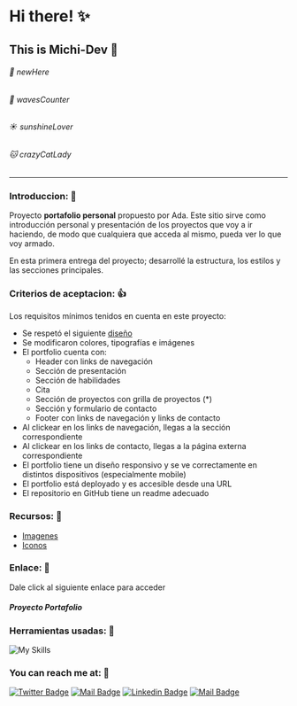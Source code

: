 # Hi there! :sparkles:
## This is Michi-Dev :black_heart:

######  :paw_prints: newHere

######  :ocean: wavesCounter

######  :sunny: sunshineLover

######  :cat: crazyCatLady 
------
### Introduccion: :owl:
Proyecto **portafolio personal** propuesto por Ada. Este sitio sirve como introducción personal y presentación de los proyectos que voy a ir haciendo, de modo que cualquiera que acceda al mismo, pueda ver lo que voy armado.

En esta primera entrega del proyecto; desarrollé la estructura, los estilos y las secciones principales. 
### Criterios de aceptacion: :thumbsup:
Los requisitos mínimos tenidos en cuenta en este proyecto:
- Se respetó el siguiente [diseño](https://frontend-proyecto-portfolio.adaitw.org/ "diseño")
- Se modificaron colores, tipografías e imágenes
- El portfolio cuenta con:
	- Header con links de navegación
	- Sección de presentación
	- Sección de habilidades
	- Cita
	- Sección de proyectos con grilla de proyectos (*)
	- Sección y formulario de contacto
	- Footer con links de navegación y links de contacto
- Al clickear en los links de navegación, llegas a la sección correspondiente
- Al clickear en los links de contacto, llegas a la página externa correspondiente
- El portfolio tiene un diseño responsivo y se ve correctamente en distintos dispositivos (especialmente mobile)
- El portfolio está deployado y es accesible desde una URL
- El repositorio en GitHub tiene un readme adecuado

### Recursos: :cactus:
- [Imagenes](https://undraw.co/illustrations "Imagenes")
- [Iconos](https://devicon.dev/ "Iconos")

### Enlace: :lobster:
Dale click al siguiente enlace para acceder 
##### Proyecto Portafolio 

### Herramientas usadas: :toolbox:

![My Skills](https://skillicons.dev/icons?i=vscode,github,git,html,css,md) 
### You can reach me at: :fries:

[![Twitter Badge](https://img.shields.io/badge/-@im_majo_jojo-1ca0f1?style=flat&labelColor=1ca0f1&logo=twitter&logoColor=white&link=https://twitter.com/Ipenywis)](https://twitter.com/im_majo_jojo) [![Mail Badge](https://img.shields.io/badge/-@im_majo_jojo-e84393?style=flat&labelColor=e84393&logo=instagram&logoColor=white)](https://instagram.com/islempenywis) [![Linkedin Badge](https://img.shields.io/badge/-Maria_Garces-0e76a8?style=flat&labelColor=0e76a8&logo=linkedin&logoColor=white)](https://www.linkedin.com/in/maria-jose-g-21ab84188/) [![Mail Badge](https://img.shields.io/badge/-mj.garcest-c0392b?style=flat&labelColor=c0392b&logo=gmail&logoColor=white)](mailto:mj.garcest@gmail.com)


